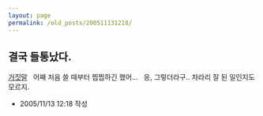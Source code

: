 ```yaml
---
layout: page
permalink: /old_posts/200511131218/
---
```


## 결국 들통났다.

<a href="646578.html" title="">거짓말</a> 
 
어째 처음 쓸 때부터 찝찝하긴 했어...
 
응, 그렇더라구.. 차라리 잘 된 일인지도 모르지.
 
 
       


- 2005/11/13 12:18 작성
